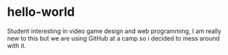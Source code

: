 # hello-world
Student interesting in video game design and web programming, I am really new to this but we are using GitHub at a camp so i decided to mess around with it.
